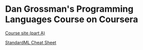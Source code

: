 # Dan Grossman's Programming Languages Course on Coursera
[Course site (part A)](https://www.coursera.org/learn/programming-languages)

[StandardML Cheat Sheet](https://github.com/belamenso/uw-programming-languages/blob/master/Part%20A/StandardML%20cheat%20sheet.md)

